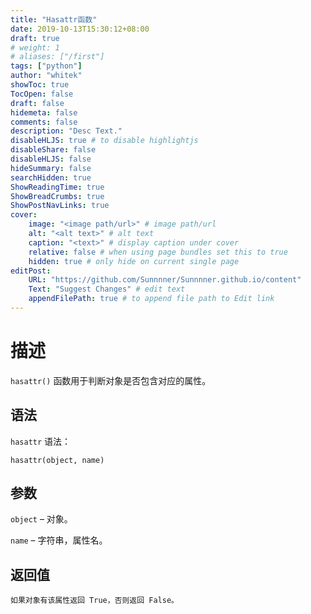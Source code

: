 ```yaml
---
title: "Hasattr函数"
date: 2019-10-13T15:30:12+08:00
draft: true
# weight: 1
# aliases: ["/first"]
tags: ["python"]
author: "whitek"
showToc: true
TocOpen: false
draft: false
hidemeta: false
comments: false
description: "Desc Text."
disableHLJS: true # to disable highlightjs
disableShare: false
disableHLJS: false
hideSummary: false
searchHidden: true
ShowReadingTime: true
ShowBreadCrumbs: true
ShowPostNavLinks: true
cover:
    image: "<image path/url>" # image path/url
    alt: "<alt text>" # alt text
    caption: "<text>" # display caption under cover
    relative: false # when using page bundles set this to true
    hidden: true # only hide on current single page
editPost:
    URL: "https://github.com/Sunnnner/Sunnnner.github.io/content"
    Text: "Suggest Changes" # edit text
    appendFilePath: true # to append file path to Edit link
---
```


# 描述
`hasattr()` 函数用于判断对象是否包含对应的属性。

## 语法
`hasattr` 语法：

`hasattr(object, name)`

## 参数
`object` – 对象。

`name` – 字符串，属性名。

## 返回值
    如果对象有该属性返回 True，否则返回 False。

